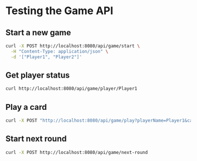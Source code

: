 # Testing the Game API

## Start a new game
```bash
curl -X POST http://localhost:8080/api/game/start \
  -H "Content-Type: application/json" \
  -d '["Player1", "Player2"]'
```

## Get player status
```bash
curl http://localhost:8080/api/game/player/Player1
```

## Play a card
```bash
curl -X POST "http://localhost:8080/api/game/play?playerName=Player1&cardName=Print%20Function"
```

## Start next round
```bash
curl -X POST http://localhost:8080/api/game/next-round
